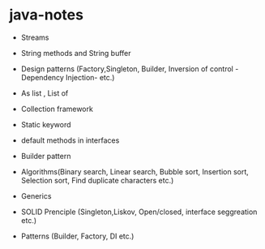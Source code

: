 # java-notes

* Streams
* String methods and String buffer
* Design patterns (Factory,Singleton, Builder, Inversion of control -Dependency Injection- etc.)
* As list , List of
* Collection framework
* Static keyword
* default methods in interfaces
* Builder pattern
* Algorithms(Binary search, Linear search, Bubble sort, Insertion sort, Selection sort, Find duplicate characters etc.)
* Generics

* SOLID Prenciple (Singleton,Liskov, Open/closed, interface seggreation etc.)
* Patterns (Builder, Factory, DI etc.)
